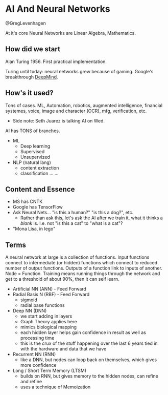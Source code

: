 # AI And Neural Networks

@GregLevenhagen

At it's core Neural Networks are Linear Algebra, Mathematics. 

## How did we start

Alan Turing 1956. First practical implementation.

Turing until today: neural networks grew because of gaming. Google's breakthrough [DeepMind](https://www.deepmind.com).

## How's it used?

Tons of cases. ML, Automation, robotics, augmented intelligence, financial systemes, voice, image and character (OCR), mfg, verification, etc.

- Side note: Seth Juarez is talking AI on Wed.

AI has TONS of branches. 

- ML
  - Deep learning
  - Supervised
  - Unsupervized
- NLP (natural lang)
  - content extraction
  - classification
  ...
...

## Content and Essence

- MS has CNTK
- Google has TensorFlow
- Ask Neural Nets... "is this a human?" "is this a dog?", etc.
  - Rather than ask this, let's ask the AI after we train it, what it thinks a _blank_ is. I.e. not "is this a cat" to "what is a cat"?
- "Mona Lisa, in lego"

## Terms

A neural network at large is a collection of functions. Input functions connect to intermediate (or hidden) functions which connect to reduced number of output functions. Outputs of a function link to inputs of another. Node = Function. Training means running things through the network and get to a threshold of about 90%, then it can self learn.

- Artificial NN (ANN) - Feed Forward
- Radial Basis N (RBF) - Feed Forward
  - sigmoid
  - radial base functions
- Deep NN (DNN)
  - we start adding in layers
  - Graph Theory applies here
  - mimics biological mapping
  - each hidden layer helps gain confidence in result as well as processing time
  - this is the crux of the stuff happening over the last 6 years tied in with the hardware and data that we have
- Recurrent NN (RNN)
  - like a DNN, but nodes can loop back on themselves, which gives more confidence
- Long / Short Term Memory (LTSM)
  - builds on RNN, but gives memory to the hidden nodes, can refine and refine
  - uses a technique of Memoization
